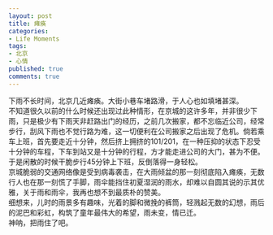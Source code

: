 ```yaml
---
layout: post
title: 瘫痪
categories:
- Life Moments
tags:
- 北京
- 心情
published: true
comments: true
---
```

<p>下雨不长时间，北京几近瘫痪。大街小巷车堵路滑，于人心也如填堵甚深。<br />不知道很久以前的什么时候还出现过此种情形，在京城的这许多年，并非很少下雨，只是极少有下雨天非赶路出门的经历，之前几次搬家，都不忘临近公司，经常步行，刮风下雨也不觉行路为难，这一切便利在公司搬家之后出现了危机。倘若乘车上班，首先要走近十分钟，然后挤上拥挤的101/201，在一种压抑的状态下忍受十分钟的车程，下车到站又是十分钟的行程，方才能走进公司的大门，甚为不便。于是闲散的时候干脆步行45分钟上下班，反倒落得一身轻松。<br />京城脆弱的交通网络像是受到病毒袭击，在大雨倾盆的那一刻彻底陷入瘫痪，无数行人也在那一刻慌了手脚，雨伞能挡住初夏湿润的雨水，却难以自圆其说的示其优雅，关于雨和雨伞，我再也想不到最质朴的赞美。<br />细想来，儿时的雨景多有趣味，光着的脚和微挽的裤筒，轻溅起无数的幻想，雨后的泥巴和彩虹，构筑了童年最伟大的希望，雨未变，情已迁。<br />神呐，把雨住了吧。</p>
